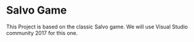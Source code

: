 # Salvo Game

This Project is based on the classic Salvo game. We will use Visual Studio community 2017 for this one. 